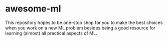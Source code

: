 # awesome-ml
This repository hopes to be one-stop shop for you to make the best choices when you work on a new ML problem besides being a good resource for learning (almost) all practical aspects of ML.  

